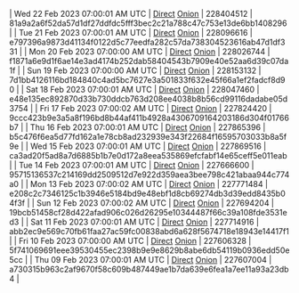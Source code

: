 | Wed 22 Feb 2023 07:00:01 AM UTC | [Direct](https://oshi.at/xJGf) [Onion](http://5ety7tpkim5me6eszuwcje7bmy25pbtrjtue7zkqqgziljwqy3rrikqd.onion/xJGf) | 228404512 | 81a9a2a6f52da57d1df27ddfdc5fff3bec2c21a788c47c753e13de6bb1408296 | 
| Tue 21 Feb 2023 07:00:01 AM UTC | [Direct](https://oshi.at/VAzz) [Onion](http://5ety7tpkim5me6eszuwcje7bmy25pbtrjtue7zkqqgziljwqy3rrikqd.onion/VAzz) | 228096616 | e797396a9873d41134f0122d5c77eedfa282c57da738304523616ab47d1df331 | 
| Mon 20 Feb 2023 07:00:00 AM UTC | [Direct](https://oshi.at/kcBg) [Onion](http://5ety7tpkim5me6eszuwcje7bmy25pbtrjtue7zkqqgziljwqy3rrikqd.onion/kcBg) | 228026744 | f1871a6e9d1f6ae14e3ad4174b252dab58404543b7909e40e52aa6d39c07da1f | 
| Sun 19 Feb 2023 07:00:00 AM UTC | [Direct](https://oshi.at/DiZW) [Onion](http://5ety7tpkim5me6eszuwcje7bmy25pbtrjtue7zkqqgziljwqy3rrikqd.onion/DiZW) | 228153132 | 7d1bb4126116bd184840c4ad5bc7627e3a501833f632e45f66a1ef2fadcf8d90 | 
| Sat 18 Feb 2023 07:00:01 AM UTC | [Direct](https://oshi.at/HSxg) [Onion](http://5ety7tpkim5me6eszuwcje7bmy25pbtrjtue7zkqqgziljwqy3rrikqd.onion/HSxg) | 228047460 | e48e135ec892870d33b730ddcb763d208ee4038b8b56cd99116dadabe05d3754 | 
| Fri 17 Feb 2023 07:00:02 AM UTC | [Direct]() [Onion]() | 227824420 | 9ccc423b9e3a5a8f196bd8b44af411b4928a4306709164203186d304f01766b7 | 
| Thu 16 Feb 2023 07:00:01 AM UTC | [Direct](https://oshi.at/Ndat) [Onion](http://5ety7tpkim5me6eszuwcje7bmy25pbtrjtue7zkqqgziljwqy3rrikqd.onion/Ndat) | 227865396 | b5c476f6ea5d77fd162a1e78cb8ad232939e343f22684f16595703033b8a5f9e | 
| Wed 15 Feb 2023 07:00:01 AM UTC | [Direct](https://oshi.at/pABJ) [Onion](http://5ety7tpkim5me6eszuwcje7bmy25pbtrjtue7zkqqgziljwqy3rrikqd.onion/pABJ) | 227869516 | ca3ad20f5ad8a7d6885b1b7e0d172a8eea535869efcfabf14e65ceff5e011eab | 
| Tue 14 Feb 2023 07:00:01 AM UTC | [Direct](https://oshi.at/mDMn) [Onion](http://5ety7tpkim5me6eszuwcje7bmy25pbtrjtue7zkqqgziljwqy3rrikqd.onion/mDMn) | 227666600 | 95715136537c214169dd2509512d7e922d359aea3bee798c421abaa944c774a0 | 
| Mon 13 Feb 2023 07:00:02 AM UTC | [Direct](https://oshi.at/nMLg) [Onion](http://5ety7tpkim5me6eszuwcje7bmy25pbtrjtue7zkqqgziljwqy3rrikqd.onion/nMLg) | 227771484 | e208c2c7346125c1b3946e5184bd9e48ebf1d8cb69274db3d39edd8435b04f3f | 
| Sun 12 Feb 2023 07:00:02 AM UTC | [Direct](https://oshi.at/iSpr) [Onion](http://5ety7tpkim5me6eszuwcje7bmy25pbtrjtue7zkqqgziljwqy3rrikqd.onion/iSpr) | 227694204 | 19bcb51458cf28d422afad906c026d26295e10344487f66c39a108fde3531ed3 | 
| Sat 11 Feb 2023 07:00:01 AM UTC | [Direct](https://oshi.at/uxPX) [Onion](http://5ety7tpkim5me6eszuwcje7bmy25pbtrjtue7zkqqgziljwqy3rrikqd.onion/uxPX) | 227714916 | abb2ec9e569c70fb61faa27ac59fc00838abd6a628f5674718e18943e14417f1 | 
| Fri 10 Feb 2023 07:00:00 AM UTC | [Direct](https://oshi.at/gmkm) [Onion](http://5ety7tpkim5me6eszuwcje7bmy25pbtrjtue7zkqqgziljwqy3rrikqd.onion/gmkm) | 227606328 | 5f741069691eee39530455ec2398b9e9e8629b8abe6db54119b0936edd50e5cc | 
| Thu 09 Feb 2023 07:00:01 AM UTC | [Direct](https://oshi.at/XiSd) [Onion](http://5ety7tpkim5me6eszuwcje7bmy25pbtrjtue7zkqqgziljwqy3rrikqd.onion/XiSd) | 227607004 | a730315b963c2af9670f58c609b487449ae1b7da639e6fea1a7ee11a93a23db4 | 
